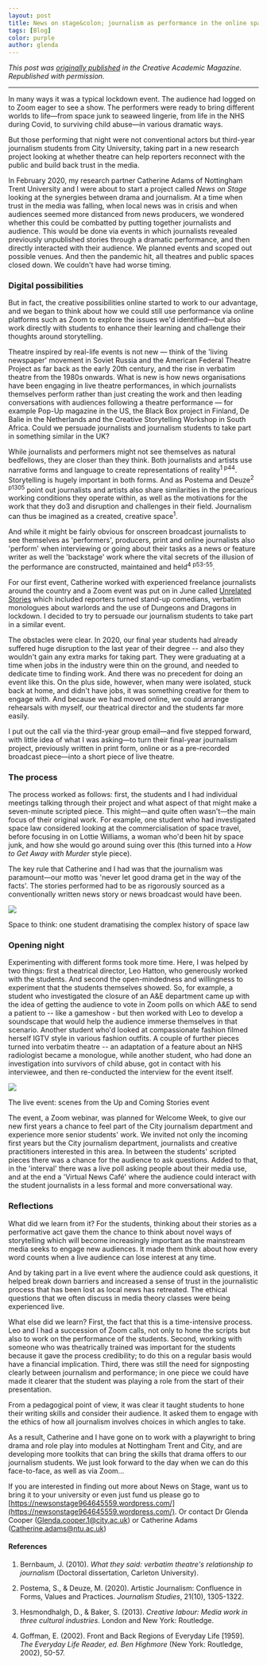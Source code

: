 ```yaml
---
layout: post
title: News on stage&colon; journalism as performance in the online space
tags: [Blog]
color: purple
author: glenda
---
```

_This post was [originally published](https://www.creativeacademic.uk/uploads/1/3/5/4/13542890/cam19.pdf) in the Creative Academic Magazine. Republished with permission._

<hr>

In many ways it was a typical lockdown event. The audience had logged on to Zoom eager to see a show. The performers were ready to bring different worlds to life&mdash;from space junk to seaweed lingerie, from life in the NHS during Covid, to surviving child abuse&mdash;in various dramatic ways. 

But those performing that night were not conventional actors but third-year journalism students from City University, taking part in a new research project looking at whether theatre can help reporters reconnect with the public and build back trust in the media.

In February 2020, my research partner Catherine Adams of Nottingham Trent University and I were about to start a project called _News on Stage_ looking at the synergies between drama and journalism. At a time when trust in the media was falling, when local news was in crisis and when audiences seemed more distanced from news producers, we wondered whether this could be combatted by putting together journalists and audience. This would be done via events in which journalists revealed previously unpublished stories through a dramatic performance, and then directly interacted with their audience. We planned events and scoped out possible venues. And then the pandemic hit, all theatres and public spaces closed down. We couldn't have had worse timing. 

### Digital possibilities 

But in fact, the creative possibilities online started to work to our advantage, and we began to think about how we could still use performance via online platforms such as Zoom to explore the issues we'd identified&mdash;but also work directly with students to enhance their learning and challenge their thoughts around storytelling.

Theatre inspired by real-life events is not new &mdash; think of the 'living newspaper' movement in Soviet Russia and the American Federal Theatre Project as far back as the early 20th century, and the rise in verbatim theatre from the 1980s onwards. What is new is how news organisations have been engaging in live theatre performances, in which journalists themselves perform rather than just creating the work and then leading conversations with audiences following a theatre performance &mdash; for example Pop-Up magazine in the US, the Black Box project in Finland, De Balie in the Netherlands and the Creative Storytelling Workshop in South Africa. Could we persuade journalists and journalism students to take part in something similar in the UK?

While journalists and performers might not see themselves as natural bedfellows, they are closer than they think. Both journalists and artists use narrative forms and language to create representations of reality<sup>1 p44</sup>. Storytelling is hugely important in both forms. And as Postema and Deuze<sup>2 p1305</sup> point out journalists and artists also share similarities in the precarious working conditions they operate within, as well as the motivations for the work that they do3 and disruption and challenges in their field. Journalism can thus be imagined as a created, creative space<sup>1</sup>.

And while it might be fairly obvious for onscreen broadcast journalists to see themselves as 'performers', producers, print and online journalists also 'perform' when interviewing or going about their tasks as a news or feature writer as well the 'backstage' work where the vital secrets of the illusion of the performance are constructed, maintained and held<sup>4 p53-55</sup>.

For our first event, Catherine worked with experienced freelance journalists around the country and a Zoom event was put on in June called [Unrelated Stories](https://newsonstage964645559.wordpress.com/unrelated-stories/) which included reporters turned stand-up comedians, verbatim monologues about warlords and the use of Dungeons and Dragons in lockdown. I decided to try to persuade our journalism students to take part in a similar event. 

The obstacles were clear. In 2020, our final year students had already suffered huge disruption to the last year of their degree -- and also they wouldn't gain any extra marks for taking part. They were graduating at a time when jobs in the industry were thin on the ground, and needed to dedicate time to finding work. And there was no precedent for doing an event like this. On the plus side, however, when many were isolated, stuck back at home, and didn't have jobs, it was something creative for them to engage with. And because we had moved online, we could arrange rehearsals with myself, our theatrical director and the students far more easily.

I put out the call via the third-year group email&mdash;and five stepped forward, with little idea of what I was asking&mdash;to turn their final-year journalism project, previously written in print form, online or as a pre-recorded broadcast piece&mdash;into a short piece of live theatre. 

### The process 

The process worked as follows: first, the students and I had individual meetings talking through their project and what aspect of that might make a seven-minute scripted piece. This might&mdash;and quite often wasn't&mdash;the main focus of their original work. For example, one student who had investigated space law considered looking at the commercialisation of space travel, before focusing in on Lottie Williams, a woman who'd been hit by space junk, and how she would go around suing over this (this turned into a _How to Get Away with Murder_ style piece). 

The key rule that Catherine and I had was that the journalism was paramount&mdash;our motto was 'never let good drama get in the way of the facts'. The stories performed had to be as rigorously sourced as a conventionally written news story or news broadcast would have been.

![](/assets/img/CAMpost/spacelaw.png)
<p class="caption">Space to think: one student dramatising the complex history of space law</p>

### Opening night

Experimenting with different forms took more time. Here, I was helped by two things: first a theatrical director, Leo Hatton, who generously worked with the students. And second the open-mindedness and willingness to experiment that the students themselves showed. So, for example, a student who investigated the closure of an A&E department came up with the idea of getting the audience to vote in Zoom polls on which A&E to send a patient to -- like a gameshow - but then worked with Leo to develop a soundscape that would help the audience immerse themselves in that scenario. Another student who'd looked at compassionate fashion filmed herself IGTV style in various fashion outfits. A couple of further pieces turned into verbatim theatre -- an adaptation of a feature about an NHS radiologist became a monologue, while another student, who had done an investigation into survivors of child abuse, got in contact with his interviewee, and then re-conducted the interview for the event itself.

![](/assets/img/CAMpost/scenes.png)
<p class="caption">The live event: scenes from the Up and Coming Stories event</p>

The event, a Zoom webinar, was planned for Welcome Week, to give our new first years a chance to feel part of the City journalism department and experience more senior students' work. We invited not only the incoming first years but the City journalism department, journalists and creative practitioners interested in this area. In between the students' scripted pieces there was a chance for the audience to ask questions. Added to that, in the 'interval' there was a live poll asking people about their media use, and at the end a 'Virtual News Café' where the audience could interact with the student journalists in a less formal and more conversational way.

### Reflections

What did we learn from it? For the students, thinking about their stories as a performative act gave them the chance to think about novel ways of storytelling which will become increasingly important as the mainstream media seeks to engage new audiences. It made them think about how every word counts when a live audience can lose interest at any time.

And by taking part in a live event where the audience could ask questions, it helped break down barriers and increased a sense of trust in the journalistic process that has been lost as local news has retreated. The ethical questions that we often discuss in media theory classes were being experienced live.

What else did we learn? First, the fact that this is a time-intensive process. Leo and I had a succession of Zoom calls, not only to hone the scripts but also to work on the performance of the students. Second, working with someone who was theatrically trained was important for the students because it gave the process credibility; to do this on a regular basis would have a financial implication. Third, there was still the need for signposting clearly between journalism and performance; in one piece we could have made it clearer that the student was playing a role from the start of their presentation.

From a pedagogical point of view, it was clear it taught students to hone their writing skills and consider their audience. It asked them to engage with the ethics of how all journalism involves choices in which angles to take.

As a result, Catherine and I have gone on to work with a playwright to bring drama and role play into modules at Nottingham Trent and City, and are developing more toolkits that can bring the skills that drama offers to our journalism students. We just look forward to the day when we can do this face-to-face, as well as via Zoom&hellip;

If you are interested in finding out more about News on Stage, want us to bring it to your university or even just fund us please go to [https://newsonstage964645559.wordpress.com/](https://newsonstage964645559.wordpress.com/). Or contact Dr Glenda Cooper (Glenda.cooper.1@city.ac.uk) or Catherine Adams (Catherine.adams@ntu.ac.uk) 

#### References

1. Bernbaum, J. (2010). _What they said: verbatim theatre's relationship to journalism_ (Doctoral dissertation, Carleton University).

2. Postema, S., & Deuze, M. (2020). Artistic Journalism: Confluence in Forms, Values and Practices. _Journalism Studies_, 21(10), 1305-1322.

3. Hesmondhalgh, D., & Baker, S. (2013). _Creative labour: Media work in three cultural industries_. London and New York: Routledge.

4. Goffman, E. (2002). Front and Back Regions of Everyday Life [1959]. _The Everyday Life Reader, ed. Ben Highmore_ (New York: Routledge, 2002), 50-57.